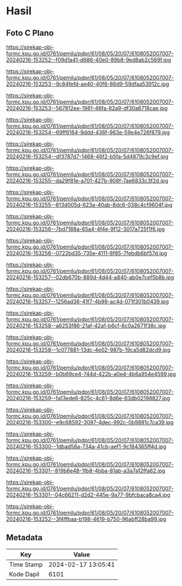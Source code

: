 # Hasil

## Foto C Plano

https://sirekap-obj-formc.kpu.go.id/0761/pemilu/pdpr/61/08/05/20/07/6108052007007-20240216-153252--f09d1a41-d686-40e0-89b8-9ed8ab2c569f.jpg

https://sirekap-obj-formc.kpu.go.id/0761/pemilu/pdpr/61/08/05/20/07/6108052007007-20240216-153253--9c84fefd-ae40-40f6-86d9-59dfaa53912c.jpg

https://sirekap-obj-formc.kpu.go.id/0761/pemilu/pdpr/61/08/05/20/07/6108052007007-20240216-153253--567812ee-1981-46fa-82a9-df30a6718cae.jpg

https://sirekap-obj-formc.kpu.go.id/0761/pemilu/pdpr/61/08/05/20/07/6108052007007-20240216-153254--69ff6164-9ddd-436f-963e-59e4e726f879.jpg

https://sirekap-obj-formc.kpu.go.id/0761/pemilu/pdpr/61/08/05/20/07/6108052007007-20240216-153254--df3787d7-1468-46f2-b5fa-5d4879c3c9ef.jpg

https://sirekap-obj-formc.kpu.go.id/0761/pemilu/pdpr/61/08/05/20/07/6108052007007-20240216-153255--da29f81e-a701-427b-908f-7ae6833c3f2d.jpg

https://sirekap-obj-formc.kpu.go.id/0761/pemilu/pdpr/61/08/05/20/07/6108052007007-20240216-153255--813d005d-623a-40ab-8dc6-038c4cf9604f.jpg

https://sirekap-obj-formc.kpu.go.id/0761/pemilu/pdpr/61/08/05/20/07/6108052007007-20240216-153256--7bd7188a-65a4-4f4e-9f12-3017a725f1f6.jpg

https://sirekap-obj-formc.kpu.go.id/0761/pemilu/pdpr/61/08/05/20/07/6108052007007-20240216-153256--0722bd35-735e-4111-8f85-7febdb6bf57d.jpg

https://sirekap-obj-formc.kpu.go.id/0761/pemilu/pdpr/61/08/05/20/07/6108052007007-20240216-153257--02db670b-889d-4d44-a840-ab0e7cef5b8b.jpg

https://sirekap-obj-formc.kpu.go.id/0761/pemilu/pdpr/61/08/05/20/07/6108052007007-20240216-153257--1256ad36-41f7-4b99-ac4d-071f301b0439.jpg

https://sirekap-obj-formc.kpu.go.id/0761/pemilu/pdpr/61/08/05/20/07/6108052007007-20240216-153258--a6253f86-21af-42a1-b6cf-6c0a2671f38c.jpg

https://sirekap-obj-formc.kpu.go.id/0761/pemilu/pdpr/61/08/05/20/07/6108052007007-20240216-153258--1c077881-13dc-4e02-987b-19ca5d82dcd9.jpg

https://sirekap-obj-formc.kpu.go.id/0761/pemilu/pdpr/61/08/05/20/07/6108052007007-20240216-153259--b0b69ce4-744d-422b-a0e4-4b6a954e4599.jpg

https://sirekap-obj-formc.kpu.go.id/0761/pemilu/pdpr/61/08/05/20/07/6108052007007-20240216-153259--fa13ede6-825c-4c61-8d6e-63db02198827.jpg

https://sirekap-obj-formc.kpu.go.id/0761/pemilu/pdpr/61/08/05/20/07/6108052007007-20240216-153300--e9c68592-3097-4dec-992c-0b9891c7ca39.jpg

https://sirekap-obj-formc.kpu.go.id/0761/pemilu/pdpr/61/08/05/20/07/6108052007007-20240216-153300--1dbad58a-734a-41cb-aef1-9c184365ff4d.jpg

https://sirekap-obj-formc.kpu.go.id/0761/pemilu/pdpr/61/08/05/20/07/6108052007007-20240216-153301--819b6e48-1fb8-4bba-81ab-a3a7a12ffa62.jpg

https://sirekap-obj-formc.kpu.go.id/0761/pemilu/pdpr/61/08/05/20/07/6108052007007-20240216-153301--04c66211-d2d2-445e-9a77-9bfcbaca8ca4.jpg

https://sirekap-obj-formc.kpu.go.id/0761/pemilu/pdpr/61/08/05/20/07/6108052007007-20240216-153252--3f4ffbaa-b198-4619-b750-96abff28ba99.jpg


## Metadata

| Key        | Value               |
| ---------- | ------------------- |
| Time Stamp | 2024-02-17 13:05:41 |
| Kode Dapil | 6101                |



